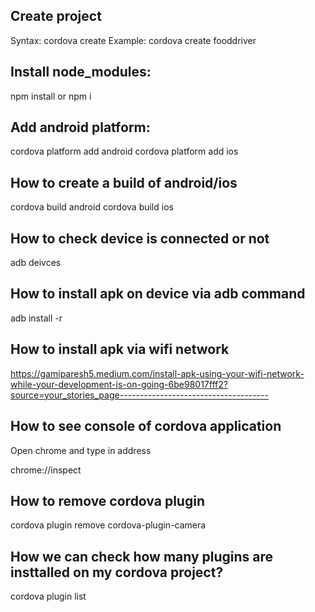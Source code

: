 Create project
-----------------------
Syntax: cordova create <project-name>
Example: cordova create fooddriver

Install node_modules:
--------------------------------
npm install or npm i

Add android platform:
--------------------------------
cordova platform add android
cordova platform add ios

How to create a build of android/ios
--------------------------------
cordova build android
cordova build ios

How to check device is connected or not
---------------------------------------
adb deivces

How to install apk on device via adb command
--------------------------------------------
adb install -r <apk-path>

How to install apk via wifi network
-----------------------------------
https://gamiparesh5.medium.com/install-apk-using-your-wifi-network-while-your-development-is-on-going-6be98017fff2?source=your_stories_page-------------------------------------



How to see console of cordova application
-------------------------------------------
Open chrome and type in address

chrome://inspect


How to remove cordova plugin
----------------------------
cordova plugin remove cordova-plugin-camera

How we can check how many plugins are insttalled on my cordova project?
-------------------------------------
cordova plugin list